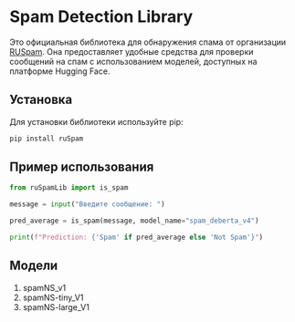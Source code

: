 
# Spam Detection Library

Это официальная библиотека для обнаружения спама от организации [RUSpam](https://huggingface.co/RUSpam). Она предоставляет удобные средства для проверки сообщений на спам с использованием моделей, доступных на платформе Hugging Face.

## Установка

Для установки библиотеки используйте pip:

```bash
pip install ruSpam
```

## Пример использования

```python
from ruSpamLib import is_spam

message = input("Введите сообщение: ")

pred_average = is_spam(message, model_name="spam_deberta_v4")

print(f"Prediction: {'Spam' if pred_average else 'Not Spam'}")
```

## Модели 

1. spamNS_v1
2. spamNS-tiny_V1
2. spamNS-large_V1
